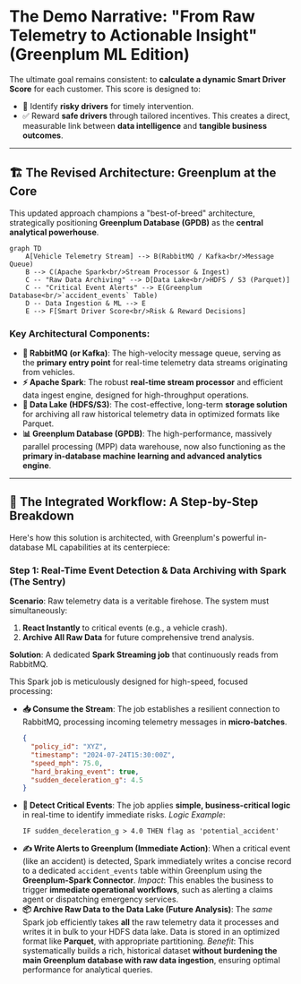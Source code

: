 # The Demo Narrative: "From Raw Telemetry to Actionable Insight" (Greenplum ML Edition)

The ultimate goal remains consistent: to **calculate a dynamic Smart Driver Score** for each customer. This score is designed to:
- 🚫 Identify **risky drivers** for timely intervention.
- ✅ Reward **safe drivers** through tailored incentives.
This creates a direct, measurable link between **data intelligence** and **tangible business outcomes**.

---

## 🏗️ The Revised Architecture: Greenplum at the Core

This updated approach champions a "best-of-breed" architecture, strategically positioning **Greenplum Database (GPDB)** as the **central analytical powerhouse**.

```mermaid
graph TD
    A[Vehicle Telemetry Stream] --> B(RabbitMQ / Kafka<br/>Message Queue)
    B --> C(Apache Spark<br/>Stream Processor & Ingest)
    C -- "Raw Data Archiving" --> D[Data Lake<br/>HDFS / S3 (Parquet)]
    C -- "Critical Event Alerts" --> E(Greenplum Database<br/>`accident_events` Table)
    D -- Data Ingestion & ML --> E
    E --> F[Smart Driver Score<br/>Risk & Reward Decisions]
```

### Key Architectural Components:

-   **🐇 RabbitMQ (or Kafka)**: The high-velocity message queue, serving as the **primary entry point** for real-time telemetry data streams originating from vehicles.
-   **⚡ Apache Spark**: The robust **real-time stream processor** and efficient data ingest engine, designed for high-throughput operations.
-   **💾 Data Lake (HDFS/S3)**: The cost-effective, long-term **storage solution** for archiving all raw historical telemetry data in optimized formats like Parquet.
-   **📊 Greenplum Database (GPDB)**: The high-performance, massively parallel processing (MPP) data warehouse, now also functioning as the **primary in-database machine learning and advanced analytics engine**.

---

## 🚀 The Integrated Workflow: A Step-by-Step Breakdown

Here's how this solution is architected, with Greenplum's powerful in-database ML capabilities at its centerpiece:

### Step 1: Real-Time Event Detection & Data Archiving with Spark (The Sentry)

**Scenario**: Raw telemetry data is a veritable firehose. The system must simultaneously:
1.  **React Instantly** to critical events (e.g., a vehicle crash).
2.  **Archive All Raw Data** for future comprehensive trend analysis.

**Solution**: A dedicated **Spark Streaming job** that continuously reads from RabbitMQ.

This Spark job is meticulously designed for high-speed, focused processing:

-   **📥 Consume the Stream**: The job establishes a resilient connection to RabbitMQ, processing incoming telemetry messages in **micro-batches**.
    ```json
    {
      "policy_id": "XYZ",
      "timestamp": "2024-07-24T15:30:00Z",
      "speed_mph": 75.0,
      "hard_braking_event": true,
      "sudden_deceleration_g": 4.5
    }
    ```
-   **🚨 Detect Critical Events**: The job applies **simple, business-critical logic** in real-time to identify immediate risks.
    *Logic Example*:
    ```
    IF sudden_deceleration_g > 4.0 THEN flag as 'potential_accident'
    ```
-   **✍️ Write Alerts to Greenplum (Immediate Action)**: When a critical event (like an accident) is detected, Spark immediately writes a concise record to a dedicated `accident_events` table within Greenplum using the **Greenplum-Spark Connector**.
    *Impact*: This enables the business to trigger **immediate operational workflows**, such as alerting a claims agent or dispatching emergency services.
-   **📦 Archive Raw Data to the Data Lake (Future Analysis)**: The *same* Spark job efficiently takes **all** the raw telemetry data it processes and writes it in bulk to your HDFS data lake. Data is stored in an optimized format like **Parquet**, with appropriate partitioning.
    *Benefit*: This systematically builds a rich, historical dataset **without burdening the main Greenplum database with raw data ingestion**, ensuring optimal performance for analytical queries.